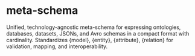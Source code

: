 # meta-schema
Unified, technology-agnostic meta-schema for expressing ontologies, databases, datasets, JSONs, and Avro schemas in a compact format with cardinality. Standardizes {model}, {entity}, {attribute}, {relation} for validation, mapping, and interoperability.
